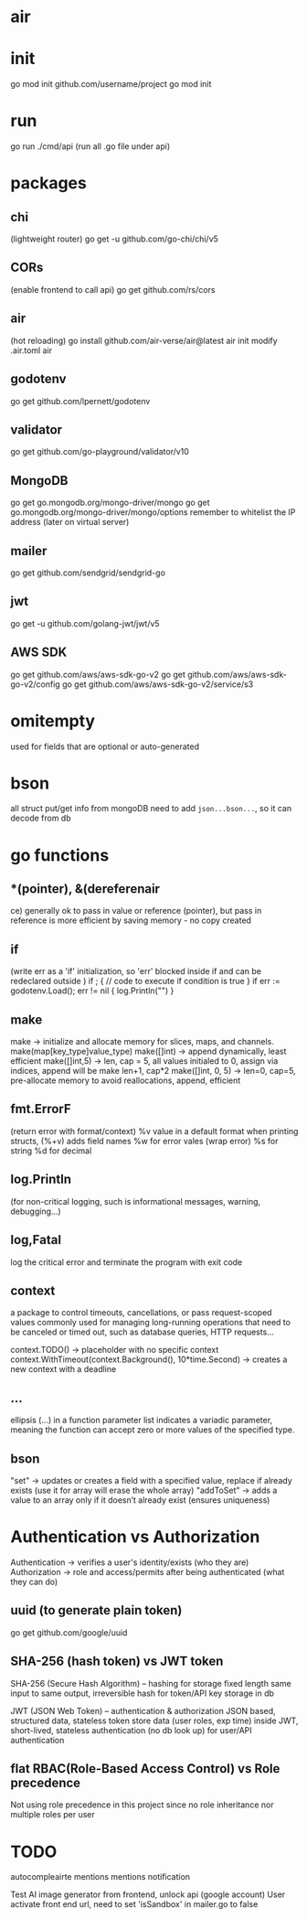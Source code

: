 # air

# init
go mod init github.com/username/project
go mod init <module-name>


# run
go run ./cmd/api (run all .go file under api)


# packages
## chi
(lightweight router)
go get -u github.com/go-chi/chi/v5

## CORs
(enable frontend to call api)
go get github.com/rs/cors

## air
(hot reloading)
go install github.com/air-verse/air@latest
air init
modify .air.toml
air

## godotenv
go get github.com/lpernett/godotenv

## validator
go get github.com/go-playground/validator/v10

## MongoDB
go get go.mongodb.org/mongo-driver/mongo
go get go.mongodb.org/mongo-driver/mongo/options
remember to whitelist the IP address (later on virtual server)

## mailer
go get github.com/sendgrid/sendgrid-go

## jwt
go get -u github.com/golang-jwt/jwt/v5

## AWS SDK
go get github.com/aws/aws-sdk-go-v2
go get github.com/aws/aws-sdk-go-v2/config
go get github.com/aws/aws-sdk-go-v2/service/s3


# omitempty
used for fields that are optional or auto-generated

# bson
all struct put/get info from mongoDB need to add `json...bson...`, so it can decode from db

# go functions
## *(pointer), &(dereferenair
ce)
generally ok to pass in value or reference (pointer),
but pass in reference is more efficient by saving memory - no copy created

## if
(write err as a 'if' initialization, so 'err' blocked inside if 
and can be redeclared outside )
if <initialization>; <condition> {
// code to execute if condition is true
}
if err := godotenv.Load(); err != nil {
log.Println("")
}

## make
make -> initialize and allocate memory for slices, maps, and channels.
make(map[key_type]value_type)
make([]int) -> append dynamically, least efficient
make([]int,5) -> len, cap = 5, all values initialed to 0, assign via indices, append will be make len+1, cap*2
make([]int, 0, 5) -> len=0, cap=5, pre-allocate memory to avoid reallocations, append, efficient

## fmt.ErrorF
(return error with format/context)
%v	value in a default format
    when printing structs, (%+v) adds field names
%w for error vales (wrap error)
%s for string
%d for decimal
## log.Println
(for non-critical logging, such is informational messages, warning, debugging...)
## log,Fatal
log the critical error and terminate the program with exit code

## context
a package to control timeouts, cancellations, or pass request-scoped values
commonly used for managing long-running operations that need to be canceled or timed out, 
such as database queries, HTTP requests...

context.TODO() -> placeholder with no specific context
context.WithTimeout(context.Background(), 10*time.Second) -> creates a new context with a deadline

## ...
ellipsis (...) in a function parameter list indicates a variadic parameter, 
meaning the function can accept zero or more values of the specified type.

## bson
"set" -> updates or creates a field with a specified value, replace if already exists 
        (use it for array will erase the whole array)
"addToSet" -> adds a value to an array only if it doesn’t already exist (ensures uniqueness)


# Authentication vs Authorization
Authentication -> verifies a user's identity/exists (who they are)
Authorization -> role and access/permits after being authenticated (what they can do)

## uuid (to generate plain token)
go get github.com/google/uuid

## SHA-256 (hash token) vs JWT token
SHA-256 (Secure Hash Algorithm) – hashing for storage
fixed length
same input to same output, irreversible hash
for token/API key storage in db

JWT (JSON Web Token) – authentication & authorization
JSON based, structured data, stateless token
store data (user roles, exp time) inside JWT, short-lived, stateless authentication (no db look up) 
for user/API authentication

## flat RBAC(Role-Based Access Control) vs Role precedence
Not using role precedence in this project since no role inheritance nor multiple roles per user



# TODO
autocompleairte mentions
mentions notification

Test AI image generator from frontend, unlock api (google account)
User activate front end url, need to set 'isSandbox' in mailer.go to false